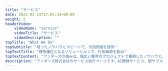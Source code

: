 ```yaml
---
title: "サービス"
date: 2022-02-23T17:03:34+09:00
weight: 2
headerVideo: 
    videoName: "service"
    videoTitle: "サービス"
    videoDescription: ""
topTitle: "What We Do"
topSubtitle: "培ったノウハウとスピードで、付加価値を提供"
topTextTitle: "競争優位となるソリューションで、付加価値を創出"
topTextContent: "アンダーズの強みは、幅広い業界のプロジェクトで蓄積したノウハウと、お客様の事業に向き合った経験から、優れた開発スピードで付加価値の開発ができること。また、どんな課題にも最後まで挑戦し続けられるのは、ポジティブな変化を恐れないベンチャー企業ならでは。中長期的にお客様をサポートし、ビジネスに新しい価値を創り出します。"
description: "アンダーズ株式会社のサービス紹介ページです。AI開発サービス、脱サブスク・脱クラウド・脱パッケージ、その他のサービス・ソリューションについてご覧いただけます。"
---
```


